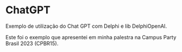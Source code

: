 # ChatGPT
Exemplo de utilização do Chat GPT com Delphi e lib DelphiOpenAI.

Este foi o exemplo que apresentei em minha palestra na Campus Party Brasil 2023 (CPBR15).
